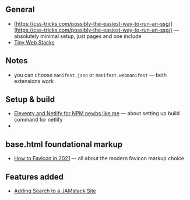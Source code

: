 ## General
- [https://css-tricks.com/possibly-the-easiest-way-to-run-an-ssg/](https://css-tricks.com/possibly-the-easiest-way-to-run-an-ssg/) — absolutely minimal setup, just pages and one include
- [Tiny Web Stacks](https://cloudfour.com/thinks/tiny-web-stacks/)


## Notes
- you can choose `manifest.json` or `manifest.webmanifest` — both extensions work

## Setup & build
- [Eleventy and Netlify for NPM newbs like me](https://www.dandenney.com/posts/front-end-dev/eleventy-and-netlify-for-npm-newbs/) — about setting up build command for netlify
- 

## base.html foundational markup
- [How to Favicon in 2021](https://evilmartians.com/chronicles/how-to-favicon-in-2021-six-files-that-fit-most-needs) — all about the modern favicon markup choice

## Features added
- [Adding Search to a JAMstack Site](https://www.hawksworx.com/blog/adding-search-to-a-jamstack-site/)
